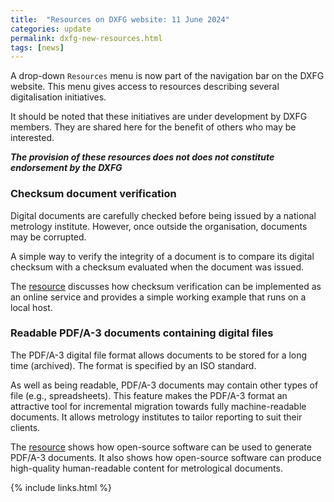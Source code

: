 ```yaml
---
title:  "Resources on DXFG website: 11 June 2024"
categories: update
permalink: dxfg-new-resources.html
tags: [news]
---
```

A drop-down `Resources` menu is now part of the navigation bar on the DXFG website.  This menu gives access to resources describing several digitalisation initiatives.

It should be noted that these initiatives are under development by DXFG members. They are shared here for the benefit of others who may be interested. 

***The provision of these resources does not does not constitute endorsement by the DXFG***  

### Checksum document verification
Digital documents are carefully checked before being issued by a national metrology institute.
However, once outside the organisation, documents may be corrupted.
 
A simple way to verify the integrity of a document is to compare its digital checksum with a checksum evaluated when the document was issued.

The [resource](dxfg-checksum-tut) discusses how checksum verification can be implemented as an online service and provides a simple working example that runs on a local host.

### Readable PDF/A-3 documents containing digital files
The PDF/A-3 digital file format allows documents to be stored for a long time (archived). The format is specified by an ISO standard. 

As well as being readable, PDF/A-3 documents may contain other types of file (e.g., spreadsheets).
This feature makes the PDF/A-3 format an attractive tool for incremental migration towards fully machine-readable documents.
It allows metrology institutes to tailor reporting to suit their clients.

The [resource](dxfg-pdfa-tut) shows how open-source software can be used to generate PDF/A-3 documents. 
It also shows how open-source software can produce high-quality human-readable content for metrological documents.

{% include links.html %}
